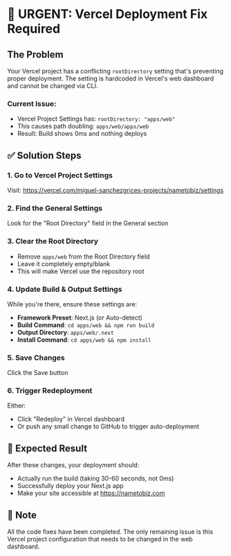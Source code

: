 # 🚨 URGENT: Vercel Deployment Fix Required

## The Problem
Your Vercel project has a conflicting `rootDirectory` setting that's preventing proper deployment. The setting is hardcoded in Vercel's web dashboard and cannot be changed via CLI.

### Current Issue:
- Vercel Project Settings has: `rootDirectory: "apps/web"`
- This causes path doubling: `apps/web/apps/web`
- Result: Build shows 0ms and nothing deploys

## ✅ Solution Steps

### 1. Go to Vercel Project Settings
Visit: https://vercel.com/miguel-sanchezgrices-projects/nametobiz/settings

### 2. Find the General Settings
Look for the "Root Directory" field in the General section

### 3. Clear the Root Directory
- Remove `apps/web` from the Root Directory field
- Leave it completely empty/blank
- This will make Vercel use the repository root

### 4. Update Build & Output Settings
While you're there, ensure these settings are:
- **Framework Preset**: Next.js (or Auto-detect)
- **Build Command**: `cd apps/web && npm run build`
- **Output Directory**: `apps/web/.next`
- **Install Command**: `cd apps/web && npm install`

### 5. Save Changes
Click the Save button

### 6. Trigger Redeployment
Either:
- Click "Redeploy" in Vercel dashboard
- Or push any small change to GitHub to trigger auto-deployment

## 🎯 Expected Result
After these changes, your deployment should:
- Actually run the build (taking 30-60 seconds, not 0ms)
- Successfully deploy your Next.js app
- Make your site accessible at https://nametobiz.com

## 📝 Note
All the code fixes have been completed. The only remaining issue is this Vercel project configuration that needs to be changed in the web dashboard.
